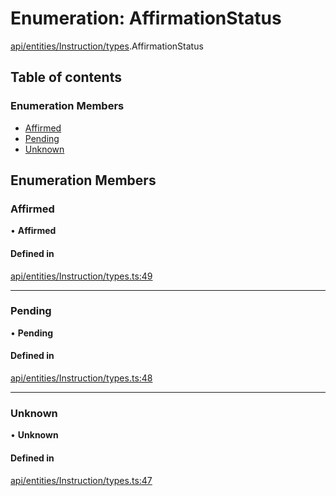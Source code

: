 # Enumeration: AffirmationStatus

[api/entities/Instruction/types](../wiki/api.entities.Instruction.types).AffirmationStatus

## Table of contents

### Enumeration Members

- [Affirmed](../wiki/api.entities.Instruction.types.AffirmationStatus#affirmed)
- [Pending](../wiki/api.entities.Instruction.types.AffirmationStatus#pending)
- [Unknown](../wiki/api.entities.Instruction.types.AffirmationStatus#unknown)

## Enumeration Members

### Affirmed

• **Affirmed**

#### Defined in

[api/entities/Instruction/types.ts:49](https://github.com/PolymathNetwork/polymesh-sdk/blob/31dfa0dc/src/api/entities/Instruction/types.ts#L49)

___

### Pending

• **Pending**

#### Defined in

[api/entities/Instruction/types.ts:48](https://github.com/PolymathNetwork/polymesh-sdk/blob/31dfa0dc/src/api/entities/Instruction/types.ts#L48)

___

### Unknown

• **Unknown**

#### Defined in

[api/entities/Instruction/types.ts:47](https://github.com/PolymathNetwork/polymesh-sdk/blob/31dfa0dc/src/api/entities/Instruction/types.ts#L47)
